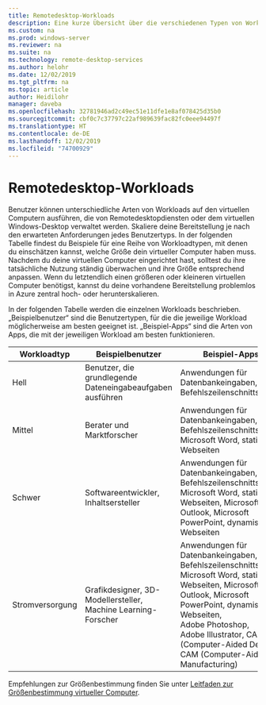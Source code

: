 ```yaml
---
title: Remotedesktop-Workloads
description: Eine kurze Übersicht über die verschiedenen Typen von Workloads für virtuelle Computer, die von Remotedesktop verwaltet werden.
ms.custom: na
ms.prod: windows-server
ms.reviewer: na
ms.suite: na
ms.technology: remote-desktop-services
ms.author: helohr
ms.date: 12/02/2019
ms.tgt_pltfrm: na
ms.topic: article
author: Heidilohr
manager: daveba
ms.openlocfilehash: 32781946ad2c49ec51e11dfe1e8af078425d35b0
ms.sourcegitcommit: cbf0c7c37797c22af989639fac82fc0eee94497f
ms.translationtype: HT
ms.contentlocale: de-DE
ms.lasthandoff: 12/02/2019
ms.locfileid: "74700929"
---
```

# <a name="remote-desktop-workloads"></a>Remotedesktop-Workloads

Benutzer können unterschiedliche Arten von Workloads auf den virtuellen Computern ausführen, die von Remotedesktopdiensten oder dem virtuellen Windows-Desktop verwaltet werden. Skaliere deine Bereitstellung je nach den erwarteten Anforderungen jedes Benutzertyps. In der folgenden Tabelle findest du Beispiele für eine Reihe von Workloadtypen, mit denen du einschätzen kannst, welche Größe dein virtueller Computer haben muss. Nachdem du deine virtuellen Computer eingerichtet hast, solltest du ihre tatsächliche Nutzung ständig überwachen und ihre Größe entsprechend anpassen. Wenn du letztendlich einen größeren oder kleineren virtuellen Computer benötigst, kannst du deine vorhandene Bereitstellung problemlos in Azure zentral hoch- oder herunterskalieren.

In der folgenden Tabelle werden die einzelnen Workloads beschrieben. „Beispielbenutzer“ sind die Benutzertypen, für die die jeweilige Workload möglicherweise am besten geeignet ist. „Beispiel-Apps“ sind die Arten von Apps, die mit der jeweiligen Workload am besten funktionieren.

| Workloadtyp | Beispielbenutzer | Beispiel-Apps |
| --- | --- | --- |
| Hell | Benutzer, die grundlegende Dateneingabeaufgaben ausführen | Anwendungen für Datenbankeingaben, Befehlszeilenschnittstellen |
| Mittel | Berater und Marktforscher | Anwendungen für Datenbankeingaben, Befehlszeilenschnittstellen, Microsoft Word, statische Webseiten |
| Schwer | Softwareentwickler, Inhaltsersteller | Anwendungen für Datenbankeingaben, Befehlszeilenschnittstellen, Microsoft Word, statische Webseiten, Microsoft Outlook, Microsoft PowerPoint, dynamische Webseiten |
| Stromversorgung | Grafikdesigner, 3D-Modellersteller, Machine Learning-Forscher | Anwendungen für Datenbankeingaben, Befehlszeilenschnittstellen, Microsoft Word, statische Webseiten, Microsoft Outlook, Microsoft PowerPoint, dynamische Webseiten, Adobe Photoshop, Adobe Illustrator, CAD (Computer-Aided Design), CAM (Computer-Aided Manufacturing) |

Empfehlungen zur Größenbestimmung finden Sie unter [Leitfaden zur Größenbestimmung virtueller Computer](virtual-machine-recs.md).
